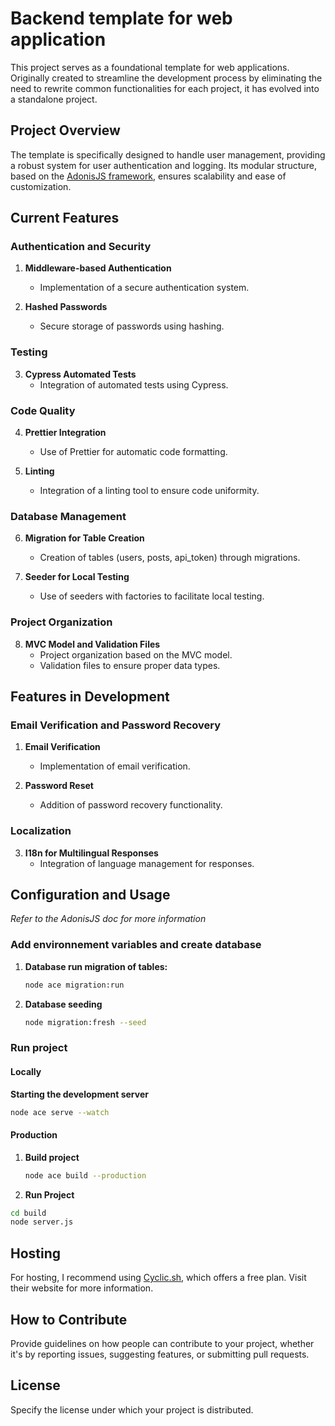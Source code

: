 # Backend template for web application

This project serves as a foundational template for web applications. Originally created to streamline the development process by eliminating the need to rewrite common functionalities for each project, it has evolved into a standalone project.

## Project Overview

The template is specifically designed to handle user management, providing a robust system for user authentication and logging. Its modular structure, based on the [AdonisJS framework](https://adonisjs.com/), ensures scalability and ease of customization.

## Current Features

### Authentication and Security
1. **Middleware-based Authentication**
   - Implementation of a secure authentication system.

2. **Hashed Passwords**
   - Secure storage of passwords using hashing.

### Testing
3. **Cypress Automated Tests**
   - Integration of automated tests using Cypress.

### Code Quality
4. **Prettier Integration**
   - Use of Prettier for automatic code formatting.

5. **Linting**
   - Integration of a linting tool to ensure code uniformity.

### Database Management
6. **Migration for Table Creation**
   - Creation of tables (users, posts, api_token) through migrations.

7. **Seeder for Local Testing**
   - Use of seeders with factories to facilitate local testing.

### Project Organization
8. **MVC Model and Validation Files**
   - Project organization based on the MVC model.
   - Validation files to ensure proper data types.

## Features in Development

### Email Verification and Password Recovery
1. **Email Verification**
   - Implementation of email verification.

2. **Password Reset**
   - Addition of password recovery functionality.

### Localization
3. **I18n for Multilingual Responses**
   - Integration of language management for responses.

## Configuration and Usage

*Refer to the AdonisJS doc for more information*

### Add environnement variables and create database

1. **Database run migration of tables:**
   ```bash
   node ace migration:run
   ```
   
2. **Database seeding**
    ```bash
    node migration:fresh --seed
    ```

### Run project

#### Locally

**Starting the development server**
```bash
node ace serve --watch
```

#### Production 

1. **Build project**
   ```bash
   node ace build --production
   ```
2. **Run Project**
  ```bash
cd build
node server.js
```

## Hosting 

For hosting, I recommend using [Cyclic.sh](https://cyclic.sh/), which offers a free plan. Visit their website for more information.

## How to Contribute

Provide guidelines on how people can contribute to your project, whether it's by reporting issues, suggesting features, or submitting pull requests.

## License

Specify the license under which your project is distributed.
